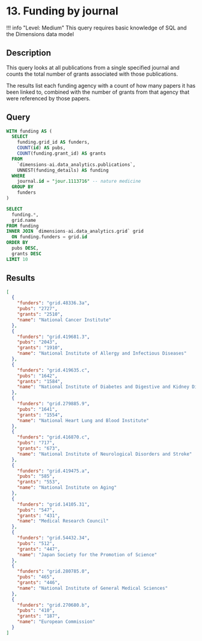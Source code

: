 # 13. Funding by journal

!!! info "Level: Medium"
    This query requires basic knowledge of SQL and the Dimensions data model


## Description

This query looks at all publications from a single specified journal and counts the total number of grants associated with those publications. 

The results list each funding agency with a count of how many papers it has been linked to, combined with the number of grants from that agency that were referenced by those papers.

## Query

```sql
WITH funding AS (
  SELECT
    funding.grid_id AS funders,
    COUNT(id) AS pubs,
    COUNT(funding.grant_id) AS grants
  FROM
    `dimensions-ai.data_analytics.publications`,
    UNNEST(funding_details) AS funding
  WHERE
    journal.id = "jour.1113716" -- nature medicine
  GROUP BY
    funders
)

SELECT
  funding.*,
  grid.name
FROM funding
INNER JOIN `dimensions-ai.data_analytics.grid` grid
  ON funding.funders = grid.id
ORDER BY
  pubs DESC,
  grants DESC
LIMIT 10
```


## Results

```json
[
  {
    "funders": "grid.48336.3a",
    "pubs": "2727",
    "grants": "2510",
    "name": "National Cancer Institute"
  },
  {
    "funders": "grid.419681.3",
    "pubs": "2043",
    "grants": "1910",
    "name": "National Institute of Allergy and Infectious Diseases"
  },
  {
    "funders": "grid.419635.c",
    "pubs": "1642",
    "grants": "1584",
    "name": "National Institute of Diabetes and Digestive and Kidney Diseases"
  },
  {
    "funders": "grid.279885.9",
    "pubs": "1641",
    "grants": "1554",
    "name": "National Heart Lung and Blood Institute"
  },
  {
    "funders": "grid.416870.c",
    "pubs": "717",
    "grants": "673",
    "name": "National Institute of Neurological Disorders and Stroke"
  },
  {
    "funders": "grid.419475.a",
    "pubs": "585",
    "grants": "553",
    "name": "National Institute on Aging"
  },
  {
    "funders": "grid.14105.31",
    "pubs": "547",
    "grants": "431",
    "name": "Medical Research Council"
  },
  {
    "funders": "grid.54432.34",
    "pubs": "512",
    "grants": "447",
    "name": "Japan Society for the Promotion of Science"
  },
  {
    "funders": "grid.280785.0",
    "pubs": "465",
    "grants": "446",
    "name": "National Institute of General Medical Sciences"
  },
  {
    "funders": "grid.270680.b",
    "pubs": "410",
    "grants": "187",
    "name": "European Commission"
  }
]
```
